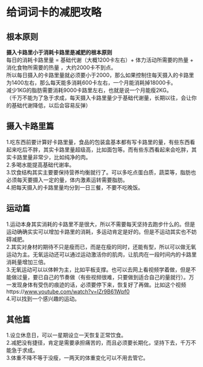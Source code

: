 # 给词词卡的减肥攻略

## 根本原则
**摄入卡路里小于消耗卡路里是减肥的根本原则**  
每日的消耗卡路里量 = 基础代谢（大概1200卡左右）+ 体力活动所需要的热量 + 消化食物所需要的热量 ，大约2000卡不到点。  
所以每日摄入的卡路里量就必须要小于2000，那么如果控制住每天摄入的卡路里为1400左右，那么每天能多消耗600卡左右，一个月能消耗掉18000卡。  
减少1KG的脂肪需要消耗9000卡路里左右，也就是说一个月能瘦2KG。  
（千万不能为了急于求成，每天摄入卡路里量少于基础代谢量，长期以往，会让你的基础代谢降低，以后会容易反弹）  

## 摄入卡路里篇
1.吃东西前要计算好卡路里量，食品的包装盒基本都有写卡路里的量，有些东西看起来吃后不胖，其实卡路里量超级高，比如面包等。而有些东西看起来会吃胖，其实卡路里量非常少，比如纯净的肉。  
2.多喝水能提高基础代谢率。  
3.饮食结构其实主要要保持营养均衡就行了。可以多吃点蛋白质，蔬菜等，脂肪也必须每天要摄入一定的量，体内激素运转需要脂肪。  
4.把每天摄入的卡路里量均分到一日三餐，不要不吃晚饭。  

## 运动篇
1.运动本身其实消耗的卡路里不是很大，所以不需要每天坚持去跑步什么的。但是运动确确实实可以增加卡路里的消耗，多运动肯定是好的。但是不运动其实也不妨碍减肥。  
2.其实对身材的期待不只是瘦而已，而是在瘦的同时，还能有型，所以可以做无氧运动为主。无氧运动还可以通过运动激活你的肌肉，让肌肉在一段时间内的卡路里消耗量增加三倍。  
3.无氧运动可以以体幹为主，比如平板支撑。也可以去网上看视频学着做，但是不能做过量，要已自己的节奏做（有些视频很难，只要做到适合自己的量就行）。万一发现身体有受伤的痕迹的话，必须要停下来，恢复好了再做。比如这个视频https://www.youtube.com/watch?v=IZr9B61Wpf0  
4.可以找到一个感兴趣的运动。  


## 其他篇
1.设立休息日，可以一星期设立一天恢复正常饮食。  
2.减肥没有捷径，肯定是需要承担痛苦的，而且必须要长期化，坚持下去，千万不能急于求成。  
3.体重不降不等于没瘦，一两天的体重变化可以不用去管它。  

